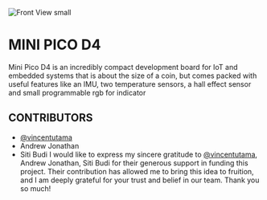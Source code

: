 ![Front View small](https://user-images.githubusercontent.com/68147207/211164108-b15e1230-d9ff-429e-ad6b-fc61aa2d980e.jpg)
# MINI PICO D4
Mini Pico D4 is an incredibly compact development board for IoT and embedded systems that is about the size of a coin, but comes packed with useful features like an IMU, two temperature sensors, a hall effect sensor and small programmable rgb for indicator 

## CONTRIBUTORS

- [@vincentutama](https://www.github.com/vincentutama)
- Andrew Jonathan
- Siti Budi
I would like to express my sincere gratitude to [@vincentutama](https://www.github.com/vincentutama), Andrew Jonathan, Siti Budi for their generous support in funding this project. Their contribution has allowed me to bring this  idea to fruition, and I am deeply grateful for your trust and belief in our team. Thank you so much!

